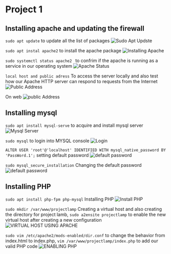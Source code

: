 # Project 1
## Installing apache and updating the firewall

`sudo apt update` to update all the list of packages ![Sudo Apt Updste](./images/sudoapp.PNG)

`sudo apt instal apache2` to install the apache package ![Installing Apache](./images/install_apache2.1.PNG)

`sudo systemctl status apache2 ` to confrim if the apache is running as a service in our operating system ![Apache Status](./images/Apache-status.PNG)

`local host and public adress` To access the server locally and also test how our Apache HTTP server can respond to requests from the Internet ![Public Address](./images/curl-on-terminal.PNG)

On web ![public Address](./images/curl-on-web.PNG)

## Installing mysql

`sudo apt install mysql-serve` to acquire and install mysql server ![Mysql Server](./images/installing-msql.PNG) 

`sudo mysql` to login into MYSQL console ![Login](./images/logging%20in%20mysql.PNG)

`ALTER USER 'root'@'localhost' IDENTIFIED WITH mysql_native_password BY 'PassWord.1';` setting default password ![default password](./images/change%20msql%20password.PNG)

`sudo mysql_secure_installation` Changing the default password ![default password](./images/change-password.PNG)


## Installing PHP

`sudo apt install php-fpm php-mysql` Installing PHP ![Install PHP](./images/installing%20php.PNG)

`sudo mkdir /var/www/projectlamp` Creating a virtual host and also creating the directory for project lamb, `sudo a2ensite projectlamp` to enable the new virtual host after creating a new configuration ![VIRTUAL HOST USING APACHE](./images/dns%20name%20virtual%20host.PNG)

`sudo vim /etc/apache2/mods-enabled/dir.conf` to change the behavior from index.html to index.php, `vim /var/www/projectlamp/index.php` to add our valid PHP code ![ENABLING PHP](./images/Enabling%20php%20result.PNG)